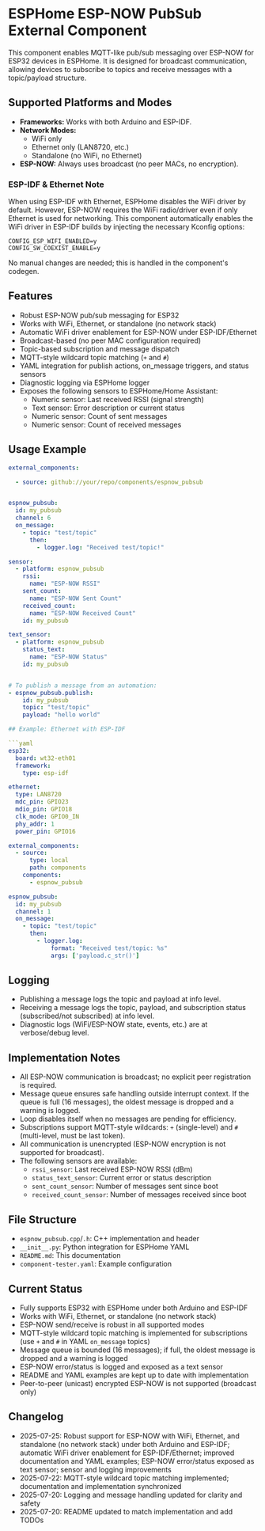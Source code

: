 
# ESPHome ESP-NOW PubSub External Component

This component enables MQTT-like pub/sub messaging over ESP-NOW for ESP32 devices in ESPHome. It is designed for broadcast communication, allowing devices to subscribe to topics and receive messages with a topic/payload structure.

## Supported Platforms and Modes

- **Frameworks:** Works with both Arduino and ESP-IDF.
- **Network Modes:**
  - WiFi only
  - Ethernet only (LAN8720, etc.)
  - Standalone (no WiFi, no Ethernet)
- **ESP-NOW:** Always uses broadcast (no peer MACs, no encryption).

### ESP-IDF & Ethernet Note

When using ESP-IDF with Ethernet, ESPHome disables the WiFi driver by default. However, ESP-NOW requires the WiFi radio/driver even if only Ethernet is used for networking. This component automatically enables the WiFi driver in ESP-IDF builds by injecting the necessary Kconfig options:

```
CONFIG_ESP_WIFI_ENABLED=y
CONFIG_SW_COEXIST_ENABLE=y
```

No manual changes are needed; this is handled in the component's codegen.


## Features

- Robust ESP-NOW pub/sub messaging for ESP32
- Works with WiFi, Ethernet, or standalone (no network stack)
- Automatic WiFi driver enablement for ESP-NOW under ESP-IDF/Ethernet
- Broadcast-based (no peer MAC configuration required)
- Topic-based subscription and message dispatch
- MQTT-style wildcard topic matching (`+` and `#`)
- YAML integration for publish actions, on_message triggers, and status sensors
- Diagnostic logging via ESPHome logger
- Exposes the following sensors to ESPHome/Home Assistant:
  - Numeric sensor: Last received RSSI (signal strength)
  - Text sensor: Error description or current status
  - Numeric sensor: Count of sent messages
  - Numeric sensor: Count of received messages


## Usage Example

```yaml
external_components:

  - source: github://your/repo/components/espnow_pubsub


espnow_pubsub:
  id: my_pubsub
  channel: 6
  on_message:
    - topic: "test/topic"
      then:
        - logger.log: "Received test/topic!"

sensor:
  - platform: espnow_pubsub
    rssi:
      name: "ESP-NOW RSSI"
    sent_count:
      name: "ESP-NOW Sent Count"
    received_count:
      name: "ESP-NOW Received Count"
    id: my_pubsub

text_sensor:
  - platform: espnow_pubsub
    status_text:
      name: "ESP-NOW Status"
    id: my_pubsub


# To publish a message from an automation:
- espnow_pubsub.publish:
    id: my_pubsub
    topic: "test/topic"
    payload: "hello world"

## Example: Ethernet with ESP-IDF

```yaml
esp32:
  board: wt32-eth01
  framework:
    type: esp-idf

ethernet:
  type: LAN8720
  mdc_pin: GPIO23
  mdio_pin: GPIO18
  clk_mode: GPIO0_IN
  phy_addr: 1
  power_pin: GPIO16

external_components:
  - source:
      type: local
      path: components
    components:
      - espnow_pubsub

espnow_pubsub:
  id: my_pubsub
  channel: 1
  on_message:
    - topic: "test/topic"
      then:
        - logger.log:
            format: "Received test/topic: %s"
            args: ['payload.c_str()']
```

## Logging

- Publishing a message logs the topic and payload at info level.
- Receiving a message logs the topic, payload, and subscription status (subscribed/not subscribed) at info level.
- Diagnostic logs (WiFi/ESP-NOW state, events, etc.) are at verbose/debug level.


## Implementation Notes

- All ESP-NOW communication is broadcast; no explicit peer registration is required.
- Message queue ensures safe handling outside interrupt context. If the queue is full (16 messages), the oldest message is dropped and a warning is logged.
- Loop disables itself when no messages are pending for efficiency.
- Subscriptions support MQTT-style wildcards: `+` (single-level) and `#` (multi-level, must be last token).
- All communication is unencrypted (ESP-NOW encryption is not supported for broadcast).
- The following sensors are available:
  - `rssi_sensor`: Last received ESP-NOW RSSI (dBm)
  - `status_text_sensor`: Current error or status description
  - `sent_count_sensor`: Number of messages sent since boot
  - `received_count_sensor`: Number of messages received since boot

## File Structure

- `espnow_pubsub.cpp`/`.h`: C++ implementation and header
- `__init__.py`: Python integration for ESPHome YAML
- `README.md`: This documentation
- `component-tester.yaml`: Example configuration



## Current Status

- Fully supports ESP32 with ESPHome under both Arduino and ESP-IDF
- Works with WiFi, Ethernet, or standalone (no network stack)
- ESP-NOW send/receive is robust in all supported modes
- MQTT-style wildcard topic matching is implemented for subscriptions (use `+` and `#` in YAML `on_message` topics)
- Message queue is bounded (16 messages); if full, the oldest message is dropped and a warning is logged
- ESP-NOW error/status is logged and exposed as a text sensor
- README and YAML examples are kept up to date with implementation
- Peer-to-peer (unicast) encrypted ESP-NOW is not supported (broadcast only)

## Changelog

- 2025-07-25: Robust support for ESP-NOW with WiFi, Ethernet, and standalone (no network stack) under both Arduino and ESP-IDF; automatic WiFi driver enablement for ESP-IDF/Ethernet; improved documentation and YAML examples; ESP-NOW error/status exposed as text sensor; sensor and logging improvements
- 2025-07-22: MQTT-style wildcard topic matching implemented; documentation and implementation synchronized
- 2025-07-20: Logging and message handling updated for clarity and safety
- 2025-07-20: README updated to match implementation and add TODOs
